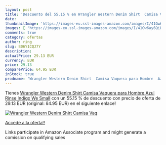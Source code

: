 ```yaml
---
layout: post
title: 'Descuento del 55.15 % en Wrangler Western Denim Shirt  Camisa Vaq'
date: 
thumbnailImage: 'https://images-eu.ssl-images-amazon.com/images/I/41Gw6ay6QiL._SL200_.jpg'
images: [ 'https://images-eu.ssl-images-amazon.com/images/I/41Gw6ay6QiL._SL200_.jpg' ]
comments: true
category: ofertas
author: ring
slug: B06Y1CQJ7Y
description:
actualPrice: 29.13 EUR
currency: EUR
price: 29.13
comparePrice: 64.95 EUR
inStock: true
prodname: 'Wrangler Western Denim Shirt  Camisa Vaquera para Hombre  Azul  Rinse Indigo We  Small'
---
```


Tienes [Wrangler Western Denim Shirt  Camisa Vaquera para Hombre  Azul  Rinse Indigo We  Small](https://www.amazon.es/dp/B06Y1CQJ7Y/?tag=tolees-21) con un 55.15 % de descuento con precio de oferta de 29.13 EUR (original: 64.95 EUR) en el siguiente enlace!

[![Wrangler Western Denim Shirt  Camisa Vaq](https://images-eu.ssl-images-amazon.com/images/I/41Gw6ay6QiL._SL200_.jpg)](https://www.amazon.es/dp/B06Y1CQJ7Y/?tag=tolees-21)

[Accede a la oferta!!](https://www.amazon.es/dp/B06Y1CQJ7Y/?tag=tolees-21)

Links participate in Amazon Associate program and might generate a comission on qualifying sales



